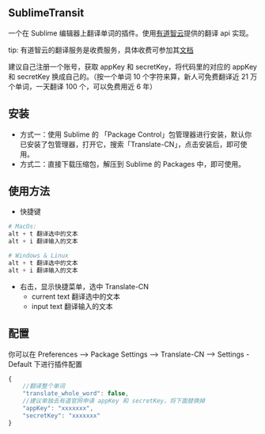 ## SublimeTransit

一个在 Sublime 编辑器上翻译单词的插件。使用[有道智云](http://ai.youdao.com/docs/doc-trans-api.s#p02)提供的翻译 api 实现。

tip: 有道智云的翻译服务是收费服务，具体收费可参加其[文档](http://ai.youdao.com/docs/doc-trans-price.s#p03)

建议自己注册一个账号，获取 appKey 和 secretKey，将代码里的对应的 appKey 和 secretKey 换成自己的。（按一个单词 10 个字符来算，新人可免费翻译近 21 万个单词，一天翻译 100 个，可以免费用近 6 年）

## 安装
- 方式一：使用 Sublime 的 「Package Control」包管理器进行安装，默认你已安装了包管理器，打开它，搜索「Translate-CN」，点击安装后，即可使用。
- 方式二：直接下载压缩包，解压到 Sublime 的 Packages 中，即可使用。

## 使用方法

- 快捷键

```python
# MacOs:
alt + t 翻译选中的文本
alt + i 翻译输入的文本

# Windows & Linux
alt + t 翻译选中的文本
alt + i 翻译输入的文本
```

- 右击，显示快捷菜单，选中 Translate-CN
  - current text  翻译选中的文本
  - input text    翻译输入的文本

## 配置

你可以在 Preferences --> Package Settings -->  Translate-CN --> Settings - Default 下进行插件配置
```js
{
    //翻译整个单词
    "translate_whole_word": false,
    //建议单独去有道官网申请 appKey 和 secretKey，将下面替换掉
    "appKey": "xxxxxxx",
    "secretKey": "xxxxxxx"
}
```
